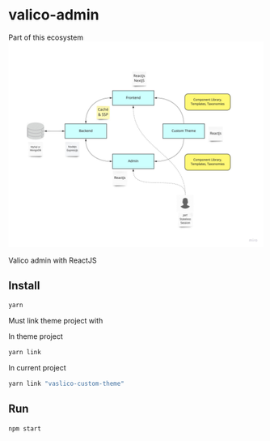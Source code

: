 # valico-admin

Part of this ecosystem
![alt text](https://github.com/pierrotagency/valico-admin/blob/master/doc/ecosystem.jpg?raw=true)

Valico admin with ReactJS

## Install
```bash
yarn
```
Must link theme project with

In theme project
```bash
yarn link
```

In current project
```bash
yarn link "vaslico-custom-theme"
```

## Run
```bash
npm start
```